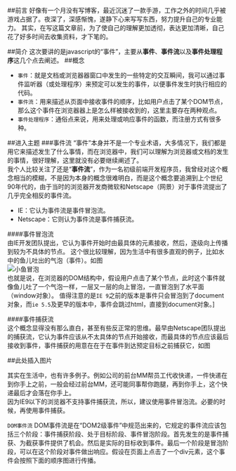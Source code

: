 ##前言
好像有一个月没有写博客，最近沉迷了一款手游，工作之外的时间几乎被游戏占据了。夜深了，深感惭愧，遂静下心来写写东西，努力提升自己的专业能力。
其实，在写这篇文章前，为了使自己的理解更加透彻，表达更加清晰，自己花了好多时间去收集资料，才下笔的。

##简介
这次要讲的是javascript的“事件”，主要从**事件**、**事件流**以及**事件处理程序**这几个点去阐述。
##概念
* `事件`：就是文档或浏览器器窗口中发生的一些特定的交互瞬间，我可以通过事件监听器（或处理程序）来预定可以发生的事件，以便事件发生时执行相应的代码。
* `事件流`：用来描述从页面中接收事件的顺序，比如用户点击了某个DOM节点，那么这个事件在浏览器器上是怎么样被接收到的，这里主要存在两种观点。
* `事件处理程序`：通俗点来说，用来处理或响应事件的函数，而注册方式有很多种。

##进入主题
###事件流
“事件”本身并不是一个专业术语，大多情况下，我们都是用它来描述发生了什么事情，而在浏览器中，我们可以理解为浏览器或文档的发生的事情，很好理解，这里就没有必要继续阐述了。  
我个人比较关注了还是“**事件流**”，作为一名初级前端开发程序员，我曾经对这个概念相当的模糊，不是因为本身的概念很难明白，而是这个概念要追溯到上个世纪90年代的，由于当时的浏览器开发商微软和Netscape（网景）对于事件流提出了几乎完全相反的事件流。  

* IE：它认为事件流是事件冒泡流。
* Netscape：它则认为事件流是事件捕获流。

####事件冒泡流   
由IE开发团队提出，它认为事件开始时由最具体的元素接收，然后，逐级向上传播到较为不具体的节点。 这个很比较理解，因为生活中有很多直观的例子，比如水中的鱼儿吐出的气泡（事件）。如图  
![小鱼冒泡](https://raw.githubusercontent.com/linjinying/jsnotes/master/pictrues/2016/1.png)  
也就是说，在浏览器的DOM结构中，假设用户点击了某个节点，此时这个事件就像鱼儿吐了一个气泡一样，一层又一层的向上冒泡，一直冒泡到了水平面（window对象）。 值得注意的是`IE 9`之前的版本是事件只会冒泡到了document对象，而`ie 5.5`及更早的版本中，事件会跳过html，直接到document对象。]  

####事件捕获流   
这个概念显得没有那么直白，甚至有些反正常的思维。最早由Netscape团队提出的捕获流，它认为事件应该从不太具体的节点开始接收，而最具体的节点应该最后接收到事件，事件捕获的用意在在于在事件到达预定目标之前捕获它，如图

##此处插入图片
  
其实在生活中，也有许多例子。例如公司的前台MM帮员工代收快递，一件快递在到你手上之前，一般会经过前台MM，还可能同事帮你跑腿，再到你手上，这个快递最后才会落在你手上。  
因为IE9以下的浏览器不支持事件捕获流，所以，建议使用事件冒泡流。必要的时候，再使用事件捕获。

`DOM事件流` DOM事件流是在“DOM2级事件”中规范出来的，它规定的事件流应该包括三个阶段：事件捕获阶段、处于目标阶段、事件冒泡阶段。首先发生的是事件捕获、为截获事件提供了机会。然后是实际的目标收到事件。最后一个阶段是冒泡阶段，可以在这个阶段对事件做出响应。假设在页面上点击了一个div元素，这个事件会按照下面的顺序图进行传播。